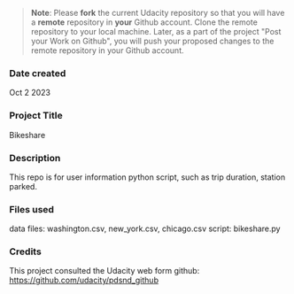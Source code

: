 >**Note**: Please **fork** the current Udacity repository so that you will have a **remote** repository in **your** Github account. Clone the remote repository to your local machine. Later, as a part of the project "Post your Work on Github", you will push your proposed changes to the remote repository in your Github account.

### Date created
Oct 2 2023 

### Project Title
Bikeshare 

### Description
This repo is for user information python script, such as trip duration, station parked.

### Files used
data files: washington.csv, new_york.csv, chicago.csv
script: bikeshare.py

### Credits
This project consulted the Udacity web form github: https://github.com/udacity/pdsnd_github

